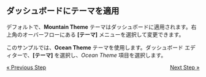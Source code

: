 ## ダッシュボードにテーマを適用

デフォルトで、**Mountain Theme** テーマはダッシュボードに適用されます。右上角のオーバーフローにある **[テーマ]** メニューを選択して変更できます。


このサンプルでは、**Ocean Theme** テーマを使用します。ダッシュボード エディターで、**[テーマ]** を選択し、*Ocean Theme* 項目を選択します。

<style>
.previous {
    text-align: left
}

.next {
    float: right
}

</style>

<a href="finance-applying-formatting-visualization.md" class="previous">&laquo; Previous Step</a>
<a href="finance-adding-other-visualizations.md" class="next">Next Step &raquo;</a>
